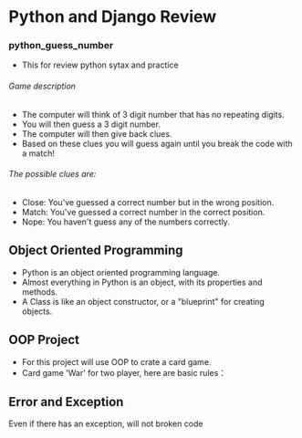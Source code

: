 # Python and Django Review
### python_guess_number
* This for review python sytax and practice
###### Game description
* The computer will think of 3 digit number that has no repeating digits.
* You will then guess a 3 digit number.
* The computer will then give back clues.
* Based on these clues you will guess again until you break the code with a match!
###### The possible clues are:
* Close: You've guessed a correct number but in the wrong position.
* Match: You've guessed a correct number in the correct position.
* Nope: You haven't guess any of the numbers correctly.

## Object Oriented Programming
* Python is an object oriented programming language.
* Almost everything in Python is an object, with its properties and methods.
* A Class is like an object constructor, or a "blueprint" for creating objects.

## OOP Project
* For this project will use OOP to crate a card game.
* Card game 'War' for two player, here are basic rules：

## Error and Exception
Even if there has an exception, will not broken code
